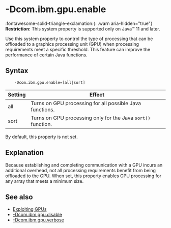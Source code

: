<!--
* Copyright (c) 2017, 2023 IBM Corp. and others
*
* This program and the accompanying materials are made
* available under the terms of the Eclipse Public License 2.0
* which accompanies this distribution and is available at
* https://www.eclipse.org/legal/epl-2.0/ or the Apache
* License, Version 2.0 which accompanies this distribution and
* is available at https://www.apache.org/licenses/LICENSE-2.0.
*
* This Source Code may also be made available under the
* following Secondary Licenses when the conditions for such
* availability set forth in the Eclipse Public License, v. 2.0
* are satisfied: GNU General Public License, version 2 with
* the GNU Classpath Exception [1] and GNU General Public
* License, version 2 with the OpenJDK Assembly Exception [2].
*
* [1] https://www.gnu.org/software/classpath/license.html
* [2] https://openjdk.org/legal/assembly-exception.html
*
* SPDX-License-Identifier: EPL-2.0 OR Apache-2.0 OR GPL-2.0 WITH
* Classpath-exception-2.0 OR LicenseRef-GPL-2.0 WITH Assembly-exception
-->

# -Dcom.ibm.gpu.enable

:fontawesome-solid-triangle-exclamation:{: .warn aria-hidden="true"} **Restriction:** This system property is supported only on Java&trade; 11 and later.

Use this system property to control the type of processing that can be offloaded to a graphics processing unit (GPU) when processing requirements meet a specific threshold. This feature can improve the performance of certain Java functions.

## Syntax

        -Dcom.ibm.gpu.enable=[all|sort]

| Setting      | Effect                                                      |
|--------------|-------------------------------------------------------------|
| all          | Turns on GPU processing for all possible Java functions.    |
| sort         | Turns on GPU processing only for the Java `sort()` function.|

By default, this property is not set.

## Explanation

Because establishing and completing communication with a GPU incurs an additional overhead, not all processing requirements benefit from being offloaded to the GPU. When set, this property enables GPU processing for any array that meets a minimum size.

## See also

- [Exploiting GPUs](introduction.md#exploiting-gpus)
- [-Dcom.ibm.gpu.disable](dcomibmgpudisable.md)
- [-Dcom.ibm.gpu.verbose](dcomibmgpuverbose.md)


<!-- ==== END OF TOPIC ==== dcomibmgpuenable.md ==== -->
